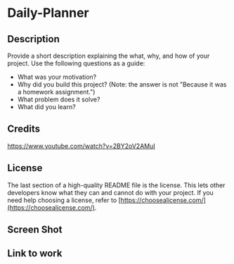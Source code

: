 # Daily-Planner

## Description

Provide a short description explaining the what, why, and how of your project. Use the following questions as a guide:

- What was your motivation?
- Why did you build this project? (Note: the answer is not "Because it was a homework assignment.")
- What problem does it solve?
- What did you learn?

## Credits

https://www.youtube.com/watch?v=2BY2oV2AMuI


## License

The last section of a high-quality README file is the license. 
This lets other developers know what they can and cannot do with your project. If you need help choosing a license, 
refer to [https://choosealicense.com/](https://choosealicense.com/).

## Screen Shot



## Link to work
